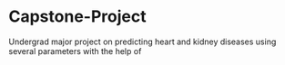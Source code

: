 # Capstone-Project
Undergrad major project on predicting heart and kidney diseases using several parameters with the help of
